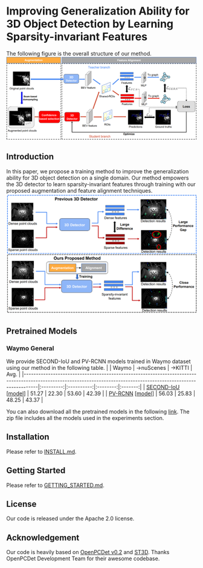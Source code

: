 # Improving Generalization Ability for 3D Object Detection by Learning Sparsity-invariant Features 
The following figure is the overall structure of our method.
![image](./figures/structure.png)

## Introduction
In this paper, we propose a training method to improve the generalization ability for 3D object detection on a single domain. Our method empowers the 3D detector to learn sparsity-invariant features through training with our proposed augmentation and feature alignment techniques.
![image](./figures/fig1.png)

## Pretrained Models
### Waymo General
We provide SECOND-IoU and PV-RCNN models trained in Waymo dataset using our method in the following table.
|                                                                                                                                                                  |   Waymo   | ->nuScenes | ->KITTI  |   Avg.  | 
|------------------------------------------------------------------------------------------------------------------------------------------------------------------|:---------:|:----------:|:--------:|:-------:|
| [SECOND-IoU](tools/cfgs/waymo_general/secondiou/secondiou.yaml) [[model](https://drive.google.com/file/d/1k8Ff0dl28xtVkXv5n0iZOfZQ7qhBTzdG/view?usp=drive_link)] |   51.27   |    22.30   |   53.60  |  42.39  |
| [PV-RCNN](tools/cfgs/waymo_general/pvrcnn/pvrcnn.yaml) [[model](https://drive.google.com/file/d/1XqLp6xiujvmcVBSGOP52JoqyxxyEe9M5/view?usp=drive_link)]          |   56.03   |    25.83   |   48.25  |  43.37  |


You can also download all the pretrained models in the following [link](https://drive.google.com/file/d/1dE-uBtGcD8EpoYxd1vOCFe6WC1GaIm3x/view?usp=drive_link). The zip file includes all the models used in the experiments section.


## Installation

Please refer to [INSTALL.md](docs/INSTALL.md).

## Getting Started

Please refer to [GETTING_STARTED.md](docs/GETTING_STARTED.md).

## License

Our code is released under the Apache 2.0 license.

## Acknowledgement

Our code is heavily based on [OpenPCDet v0.2](https://github.com/open-mmlab/OpenPCDet/tree/v0.2.0) and [ST3D](https://github.com/CVMI-Lab/ST3D). Thanks OpenPCDet Development Team for their awesome codebase.
